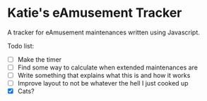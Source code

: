 # Katie's eAmusement Tracker

A tracker for eAmusement maintenances written using Javascript.

Todo list:

- [ ] Make the timer
- [ ] Find some way to calculate when extended maintenances are
- [ ] Write something that explains what this is and how it works
- [ ] Improve layout to not be whatever the hell I just cooked up
- [x] Cats?
